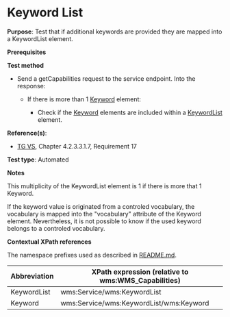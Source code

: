 # Keyword List

**Purpose**: Test that if additional keywords are provided they are mapped into a KeywordList element.

**Prerequisites**

**Test method**

* Send a getCapabilities request to the service endpoint. Into the response:

  * If there is more than 1 [Keyword](#keyword) element:

    * Check if the [Keyword](#keyword) elements are included within a [KeywordList](#keywordList) element.

**Reference(s)**:
* [TG VS](./README.md#ref_TG_VS), Chapter 4.2.3.3.1.7, Requirement 17

**Test type**: Automated

**Notes**

This multiplicity of the KeywordList element is 1 if there is more that 1 Keyword.

If the keyword value is originated from a controled vocabulary, the vocabulary is mapped into the "vocabulary" attribute of the Keyword element. Nevertheless, it is not possible to know if the used keyword belongs to a controled vocabulary.


**Contextual XPath references**

The namespace prefixes used as described in [README.md](./README.md#namespaces).

Abbreviation                                               |  XPath expression (relative to wms:WMS_Capabilities)
---------------------------------------------------------- | -------------------------------------------------------------------------
KeywordList <a name="keywordList"></a> | wms:Service/wms:KeywordList
Keyword <a name="keyword"></a> | wms:Service/wms:KeywordList/wms:Keyword
